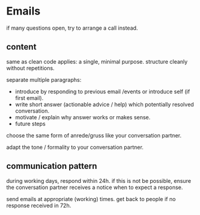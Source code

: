 # Emails

if many questions open, try to arrange a call instead.

## content

same as clean code applies: a single, minimal purpose. structure cleanly without repetitions.

separate multiple paragraphs:
- introduce by responding to previous email /events or introduce self (if first email).
- write short answer (actionable advice / help) which potentially resolved conversation.
- motivate / explain why answer works or makes sense.
- future steps

choose the same form of anrede/gruss like your conversation partner.

adapt the tone / formality to your conversation partner.

## communication pattern

during working days, respond within 24h.
if this is not be possible, ensure the conversation partner receives a notice when to expect a response.

send emails at appropriate (working) times.
get back to people if no response received in 72h.

